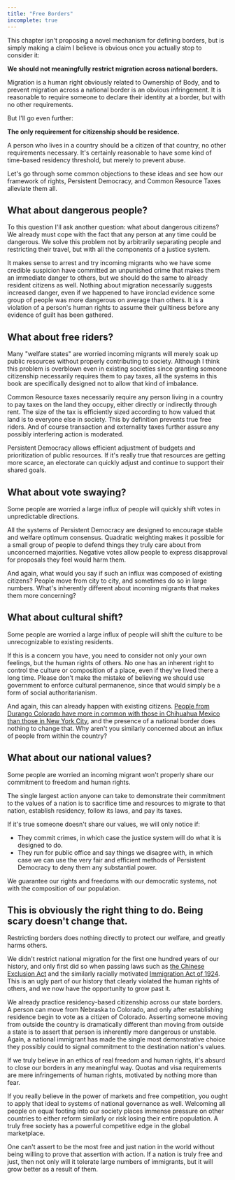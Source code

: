 ```yaml
---
title: "Free Borders"
incomplete: true
---
```


This chapter isn't proposing a novel mechanism for defining borders, but is simply making a claim I believe is obvious once you actually stop to consider it:

**We should not meaningfully restrict migration across national borders.**

Migration is a human right obviously related to Ownership of Body, and to prevent migration across a national border is an obvious infringement. It is reasonable to require someone to declare their identity at a border, but with no other requirements.

But I'll go even further:

**The only requirement for citizenship should be residence.**

A person who lives in a country should be a citizen of that country, no other requirements necessary. It's certainly reasonable to have some kind of time-based residency threshold, but merely to prevent abuse.

Let's go through some common objections to these ideas and see how our framework of rights, Persistent Democracy, and Common Resource Taxes alleviate them all.

## What about dangerous people?

To this question I'll ask another question: what about dangerous citizens? We already must cope with the fact that any person at any time could be dangerous. We solve this problem not by arbitrarily separating people and restricting their travel, but with all the components of a justice system.

It makes sense to arrest and try incoming migrants who we have some credible suspicion have committed an unpunished crime that makes them an immediate danger to others, but we should do the same to already resident citizens as well. Nothing about migration necessarily suggests increased danger, even if we happened to have ironclad evidence some group of people was more dangerous on average than others. It is a violation of a person's human rights to assume their guiltiness before any evidence of guilt has been gathered.

## What about free riders?

Many "welfare states" are worried incoming migrants will merely soak up public resources without properly contributing to society. Although I think this problem is overblown even in existing societies since granting someone citizenship necessarily requires them to pay taxes, all the systems in this book are specifically designed not to allow that kind of imbalance.

Common Resource taxes necessarily require any person living in a country to pay taxes on the land they occupy, either directly or indirectly through rent. The size of the tax is efficiently sized according to how valued that land is to everyone else in society. This by definition prevents true free riders. And of course transaction and externality taxes further assure any possibly interfering action is moderated.

Persistent Democracy allows efficient adjustment of budgets and prioritization of public resources. If it's really true that resources are getting more scarce, an electorate can quickly adjust and continue to support their shared goals.

## What about vote swaying?

Some people are worried a large influx of people will quickly shift votes in unpredictable directions.

All the systems of Persistent Democracy are designed to encourage stable and welfare optimum consensus. Quadratic weighting makes it possible for a small group of people to defend things they truly care about from unconcerned majorities. Negative votes allow people to express disapproval for proposals they feel would harm them.

And again, what would you say if such an influx was composed of existing citizens? People move from city to city, and sometimes do so in large numbers. What's inherently different about incoming migrants that makes them more concerning?

## What about cultural shift?

Some people are worried a large influx of people will shift the culture to be unrecognizable to existing residents.

If this is a concern you have, you need to consider not only your own feelings, but the human rights of others. No one has an inherent right to control the culture or composition of a place, even if they've lived there a long time. Please don't make the mistake of believing we should use government to enforce cultural permanence, since that would simply be a form of social authoritarianism.

And again, this can already happen with existing citizens. [People from Durango Colorado have more in common with those in Chihuahua Mexico than those in New York City](https://en.wikipedia.org/wiki/American_Nations), and the presence of a national border does nothing to change that. Why aren't you similarly concerned about an influx of people from within the country?

## What about our national values?

Some people are worried an incoming migrant won't properly share our commitment to freedom and human rights.

The single largest action anyone can take to demonstrate their commitment to the values of a nation is to sacrifice time and resources to migrate to that nation, establish residency, follow its laws, and pay its taxes.

If it's true someone doesn't share our values, we will only notice if:

- They commit crimes, in which case the justice system will do what it is designed to do.
- They run for public office and say things we disagree with, in which case we can use the very fair and efficient methods of Persistent Democracy to deny them any substantial power.

We guarantee our rights and freedoms with our democratic systems, not with the composition of our population.

## This is obviously the right thing to do. Being scary doesn't change that.

Restricting borders does nothing directly to protect our welfare, and greatly harms others.

We didn't restrict national migration for the first one hundred years of our history, and only first did so when passing laws such as [the Chinese Exclusion Act](https://en.wikipedia.org/wiki/Chinese_Exclusion_Act) and the similarly racially motivated [Immigration Act of 1924](https://en.wikipedia.org/wiki/Immigration_Act_of_1924). This is an ugly part of our history that clearly violated the human rights of others, and we now have the opportunity to grow past it.

We already practice residency-based citizenship across our state borders. A person can move from Nebraska to Colorado, and only after establishing residence begin to vote as a citizen of Colorado. Asserting someone moving from outside the country is dramatically different than moving from outside a state is to assert that person is inherently more dangerous or unstable. Again, a national immigrant has made the single most demonstrative choice they possibly could to signal commitment to the destination nation's values.

If we truly believe in an ethics of real freedom and human rights, it's absurd to close our borders in any meaningful way. Quotas and visa requirements are mere infringements of human rights, motivated by nothing more than fear.

If you really believe in the power of markets and free competition, you ought to apply that ideal to systems of national governance as well. Welcoming all people on equal footing into our society places immense pressure on other countries to either reform similarly or risk losing their entire population. A truly free society has a powerful competitive edge in the global marketplace.

One can't assert to be the most free and just nation in the world without being willing to prove that assertion with action. If a nation is truly free and just, then not only will it tolerate large numbers of immigrants, but it will grow better as a result of them.
